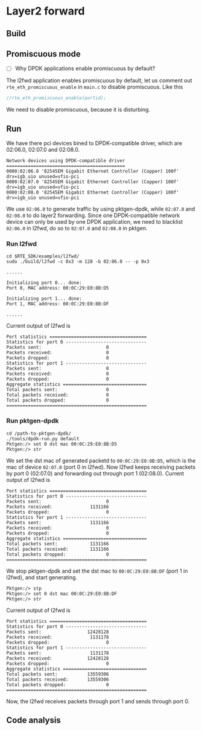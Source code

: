 # Layer2 forward

## Build

## Promiscuous mode
- [ ] Why DPDK applications enable promiscuous by default?

The l2fwd application enables promiscuous by default, let us comment out `rte_eth_promiscuous_enable` in `main.c` to disable promiscuous. Like this
```c
//rte_eth_promiscuous_enable(portid);
```
We need to disable promiscuous, because it is disturbing.

## Run
We have there pci devices bined to DPDK-compatible driver, which are 02:06.0, 02:07.0 and 02:08.0.
````
Network devices using DPDK-compatible driver
============================================
0000:02:06.0 '82545EM Gigabit Ethernet Controller (Copper) 100f' drv=igb_uio unused=vfio-pci
0000:02:07.0 '82545EM Gigabit Ethernet Controller (Copper) 100f' drv=igb_uio unused=vfio-pci
0000:02:08.0 '82545EM Gigabit Ethernet Controller (Copper) 100f' drv=igb_uio unused=vfio-pci
````
We use `02:06.0` to generate traffic by using pktgen-dpdk, while `02:07.0` and `02:08.0` to do layer2 forwarding.
Since one DPDK-compatible network device can only be used by one DPDK application, we need to blacklist `02:06.0` in l2fwd, do so to `02:07.0` and `02:08.0` in pktgen.

### Run l2fwd

```shell
cd $RTE_SDK/examples/l2fwd/
sudo ./build/l2fwd -c 0x3 -m 128 -b 02:06.0 -- -p 0x3

......

Initializing port 0... done:
Port 0, MAC address: 00:0C:29:E0:8B:D5

Initializing port 1... done:
Port 1, MAC address: 00:0C:29:E0:8B:DF

......
```

Current output of l2fwd is
````
Port statistics ====================================
Statistics for port 0 ------------------------------
Packets sent:                        0
Packets received:                    0
Packets dropped:                     0
Statistics for port 1 ------------------------------
Packets sent:                        0
Packets received:                    0
Packets dropped:                     0
Aggregate statistics ===============================
Total packets sent:                  0
Total packets received:              0
Total packets dropped:               0
====================================================
````

### Run pktgen-dpdk
```shell
cd /path-to-pktgen-dpdk/
./tools/dpdk-run.py default
Pktgen:/> set 0 dst mac 00:0C:29:E0:8B:D5
Pktgen:/> str
```
We set the dst mac of generated packetd to `00:0C:29:E0:8B:D5`, which is the mac of device `02:07.0` (port 0 in l2fwd).
Now l2fwd keeps receiving packets by port 0 (02:07.0) and forwarding out through port 1 (02:08.0).
Current output of l2fwd is
````
Port statistics ====================================
Statistics for port 0 ------------------------------
Packets sent:                        0
Packets received:              1131166
Packets dropped:                     0
Statistics for port 1 ------------------------------
Packets sent:                  1131166
Packets received:                    0
Packets dropped:                     0
Aggregate statistics ===============================
Total packets sent:            1131166
Total packets received:        1131166
Total packets dropped:               0
====================================================
````

We stop pktgen-dpdk and set the dst mac to `00:0C:29:E0:8B:DF` (port 1 in l2fwd), and start generating.
```shell
Pktgen:/> stp
Pktgen:/> set 0 dst mac 00:0C:29:E0:8B:DF
Pktgen:/> str
```
Current output of l2fwd is
````
Port statistics ====================================
Statistics for port 0 ------------------------------
Packets sent:                 12428128
Packets received:              1131178
Packets dropped:                     0
Statistics for port 1 ------------------------------
Packets sent:                  1131178
Packets received:             12428128
Packets dropped:                     0
Aggregate statistics ===============================
Total packets sent:           13559306
Total packets received:       13559306
Total packets dropped:               0
====================================================
````
Now, the l2fwd receives packets through port 1 and sends through port 0.

## Code analysis
